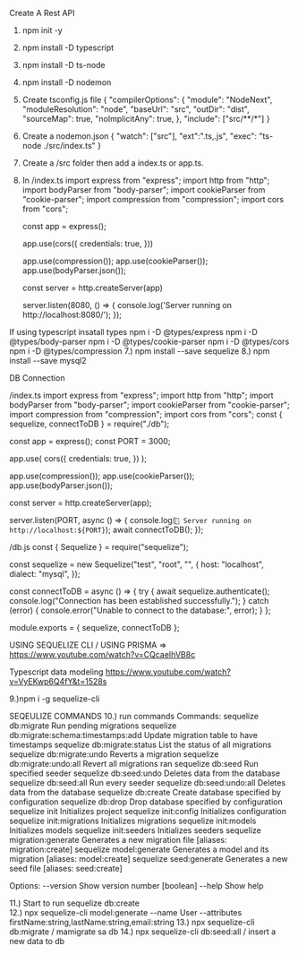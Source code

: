Create A Rest API

1) npm init -y
2) npm install -D typescript
3) npm install -D ts-node
4) npm install -D nodemon
5) Create tsconfig.js file
	{
    "compilerOptions": {
        "module": "NodeNext",
        "moduleResolution": "node",
        "baseUrl": "src",
        "outDir": "dist",
        "sourceMap": true,
        "noImplicitAny": true,
    },
    "include": ["src/**/*"]
}

6) Create a nodemon.json
{
    "watch": ["src"],
    "ext":".ts,.js",
    "exec": "ts-node ./src/index.ts"
}
7) Create a /src folder then add a index.ts or app.ts.
8) In /index.ts 
	import express from "express";
	import http from "http";
	import bodyParser from "body-parser";
	import cookieParser from "cookie-parser";
	import compression from "compression";
	import cors from "cors";

	const app = express();

	app.use(cors({
    		credentials: true,
	}))

	app.use(compression());
	app.use(cookieParser());
	app.use(bodyParser.json());

	const server = http.createServer(app)

	server.listen(8080, () => {
    		console.log('Server running on http://localhost:8080/');
	});

If using typescript insatall types
	npm i -D @types/express
	npm i -D @types/body-parser
	npm i -D @types/cookie-parser
	npm i -D @types/cors
	npm i -D @types/compression
7.) npm install --save sequelize
8.) npm install --save mysql2

DB Connection

/index.ts
import express from "express";
import http from "http";
import bodyParser from "body-parser";
import cookieParser from "cookie-parser";
import compression from "compression";
import cors from "cors";
const { sequelize, connectToDB } = require("./db");

const app = express();
const PORT = 3000;

app.use(
  cors({
    credentials: true,
  })
);

app.use(compression());
app.use(cookieParser());
app.use(bodyParser.json());

const server = http.createServer(app);

server.listen(PORT, async () => {
  console.log(`🚀 Server running on http://localhost:${PORT}`);
  await connectToDB();
});


/db.js
const { Sequelize } = require("sequelize");

const sequelize = new Sequelize("test", "root", "", {
  host: "localhost",
  dialect: "mysql",
});

const connectToDB = async () => {
  try {
    await sequelize.authenticate();
    console.log("Connection has been established successfully.");
  } catch (error) {
    console.error("Unable to connect to the database:", error);
  }
};

module.exports = { sequelize, connectToDB };   


USING SEQUELIZE CLI / USING PRISMA => https://www.youtube.com/watch?v=CQcaeIhVB8c

Typescript data modeling
https://www.youtube.com/watch?v=VyEKwp6Q4fY&t=1528s


9.)npm i -g sequelize-cli


SEQEULIZE COMMANDS
10.) run commands
Commands:
  sequelize db:migrate                        Run pending migrations
  sequelize db:migrate:schema:timestamps:add  Update migration table to have timestamps
  sequelize db:migrate:status                 List the status of all migrations
  sequelize db:migrate:undo                   Reverts a migration
  sequelize db:migrate:undo:all               Revert all migrations ran
  sequelize db:seed                           Run specified seeder
  sequelize db:seed:undo                      Deletes data from the database
  sequelize db:seed:all                       Run every seeder
  sequelize db:seed:undo:all                  Deletes data from the database
  sequelize db:create                         Create database specified by configuration
  sequelize db:drop                           Drop database specified by configuration
  sequelize init                              Initializes project
  sequelize init:config                       Initializes configuration
  sequelize init:migrations                   Initializes migrations
  sequelize init:models                       Initializes models
  sequelize init:seeders                      Initializes seeders
  sequelize migration:generate                Generates a new migration file      [aliases: migration:create]
  sequelize model:generate                    Generates a model and its migration [aliases: model:create]
  sequelize seed:generate                     Generates a new seed file           [aliases: seed:create]

Options:
  --version  Show version number                                                  [boolean]
  --help     Show help    

11.) Start to run   sequelize db:create  
12.) npx sequelize-cli model:generate --name User --attributes firstName:string,lastName:string,email:string
13.) npx sequelize-cli db:migrate / mamigrate sa db
14.) npx sequelize-cli db:seed:all / insert a new data to db
